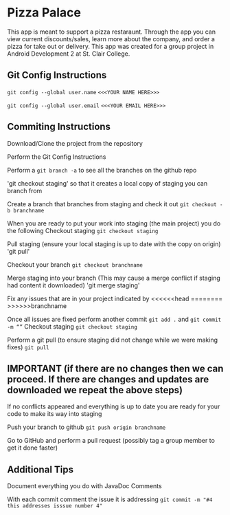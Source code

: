 # Pizza Palace
This app is meant to support a pizza restaraunt. Through the app you can view current discounts/sales, learn more about the company, and order a pizza for take out or delivery. This app was created for a group project in Android Development 2 at St. Clair College.

## Git Config Instructions
`git config --global user.name` `<<<YOUR NAME HERE>>>`

`git config --global user.email` `<<<YOUR EMAIL HERE>>>`

## Commiting Instructions

Download/Clone the project from the repository

Perform the Git Config Instructions

Perform a `git branch -a` to see all the branches on the github repo

'git checkout staging' so that it creates a local copy of staging you can branch from

Create a branch that branches from staging and check it out `git checkout -b branchname`

When you are ready to put your work into staging (the main project) you do the following
Checkout staging `git checkout staging`

Pull staging (ensure your local staging is up to date with the copy on origin) 'git pull'

Checkout your branch `git checkout branchname`

Merge staging into your branch (This may cause a merge conflict if staging had content it downloaded) 'git merge staging'

Fix any issues that are in your project indicated by <<<<<<head ======== >>>>>>branchname

Once all issues are fixed perform another commit `git add .` and `git commit -m “”`
Checkout staging `git checkout staging`

Perform a git pull (to ensure staging did not change while we were making fixes) `git pull`

##  IMPORTANT (if there are no changes then we can proceed. If there are changes and updates are downloaded we repeat the above steps)

If no conflicts appeared and everything is up to date you are ready for your code to make its way into staging

Push your branch to github  `git push origin branchname`

Go to GitHub and perform a pull request (possibly tag a group member to get it done faster)

## Additional Tips
Document everything you do with JavaDoc Comments

With each commit comment the issue it is addressing `git commit -m "#4 this addresses isssue number 4"`
